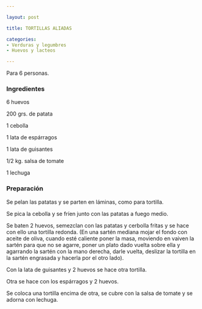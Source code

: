 ```yaml
---

layout: post

title: TORTILLAS ALIADAS

categories:
- Verduras y legumbres
- Huevos y lacteos

---
```


Para 6 personas.

<h3>Ingredientes</h3>

6 huevos

200 grs. de patata

1 cebolla

1 lata de espárragos

1 lata de guisantes

1/2 kg. salsa de tomate

1 lechuga

<h3>Preparación</h3>

Se pelan las patatas y se parten en láminas, como para tortilla.

Se pica la cebolla y se fríen junto con las patatas a fuego medio.

Se baten 2 huevos, semezclan con las patatas y cerbolla fritas y se hace con ello una tortilla redonda. (En una sartén mediana mojar el fondo con aceite de oliva, cuando esté caliente poner la masa, moviendo en vaiven la sartén para que no se agarre, poner un plato dado vuelta sobre ella y agarrando la sartén con la mano derecha, darle vuelta, deslizar la tortilla en la sartén engrasada y hacerla por el otro lado).

Con la lata de guisantes y 2 huevos se hace otra tortilla.

Otra se hace con los espárragos y 2 huevos.

Se coloca una tortilla encima de otra, se cubre con la salsa de tomate y se adorna con lechuga.